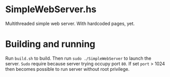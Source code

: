 SimpleWebServer.hs
==================

Multithreaded simple web server. With hardcoded pages, yet.

Building and running
====================

Run `build.sh` to build. Then run `sudo ./SimpleWebServer` to launch the server. `Sudo` require because server trying occupy port `80`. If set `port` > 1024 then becomes possible to run server without root privilege.
